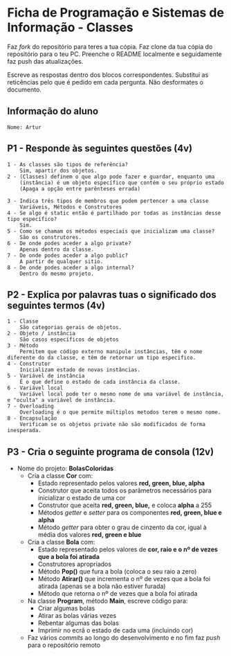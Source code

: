 # Ficha de Programação e Sistemas de Informação - Classes

Faz *fork* do repositório para teres a tua cópia.
Faz clone da tua cópia do repositório para o teu PC.
Preenche o README localmente e seguidamente faz push das atualizações.

Escreve as respostas dentro dos blocos correspondentes. Substitui as reticências pelo que é pedido em cada pergunta. Não desformates o documento.

## Informação do aluno

    Nome: Artur

## P1 - Responde às seguintes questões (4v)

    1 - As classes são tipos de referência? 
        Sim, apartir dos objetos.
    2 - (Classes) definem o que algo pode fazer e guardar, enquanto uma
        (instância) é um objeto específico que contém o seu próprio estado 
        (Apaga a opção entre parênteses errada)

    3 - Indica três tipos de membros que podem pertencer a uma classe 
        Variáveis, Métodos e Construtores 
    4 - Se algo é static então é partilhado por todas as instâncias desse tipo específico? 
        Sim.
    5 - Como se chamam os métodos especiais que inicializam uma classe? 
        São os construtores.
    6 - De onde podes aceder a algo private? 
        Apenas dentro da classe.
    7 - De onde podes aceder a algo public? 
        A partir de qualquer sitio.
    8 - De onde podes aceder a algo internal? 
        Dentro do mesmo projeto.

## P2 - Explica por palavras tuas o significado dos seguintes termos (4v)

    1 - Classe
        São categorias gerais de objetos.
    2 - Objeto / instância
        São casos específicos de objetos
    3 - Método
        Permitem que código externo manipule instâncias, têm o nome diferente do da classe, e têm de retornar um tipo especifico.
    4 - Construtor
        Inicializam estado de novas instâncias.
    5 - Variável de instância
        É o que define o estado de cada instância da classe.
    6 - Variável local
        Variável local pode ter o mesmo nome de uma variável de instância, e "oculta" a variável de instância. 
    7 - Overloading
        Overloading é o que permite múltiplos metodos terem o mesmo nome.
    8 - Encapsulação
        Verificam se os objetos private não são modificados de forma inesperada.

## P3 - Cria o seguinte programa de consola (12v)

- Nome do projeto: **BolasColoridas**
  - Cria a classe **Cor** com:
    - Estado representado pelos valores **red, green, blue, alpha**
    - Construtor que aceita todos os parâmetros necessários para inicializar o estado de uma cor
    - Construtor que aceita **red, green, blue,** e coloca **alpha** a 255
    - Métodos *getter* e *setter* para os componentes **red, green, blue e alpha**
    - Método *getter* para obter o grau de cinzento da cor, igual à média dos valores **red, green e blue**
  - Cria a classe **Bola** com:
    - Estado representado pelos valores de **cor, raio e o nº de vezes que a bola foi atirada**
    - Construtores apropriados
    - Método **Pop()** que fura a bola (coloca o seu raio a zero)
    - Método **Atirar()** que incrementa o nº de vezes que a bola foi atirada (apenas se a bola não estiver furada)
    - Método que retorna o nº de vezes que a bola foi atirada
  - Na classe **Program**, método **Main**, escreve código para:
    - Criar algumas bolas
    - Atirar as bolas várias vezes
    - Rebentar algumas das bolas
    - Imprimir no ecrã o estado de cada uma (incluindo cor)
  - Faz vários *commits* ao longo do desenvolvimento e no fim faz *push* para o repositório remoto
